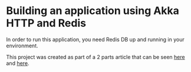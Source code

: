 Building an application using Akka HTTP and Redis
=========

In order to run this application, you need Redis DB up and running in your environment.

This project was created as part of a 2 parts article that can be seen [here](http://lucianomolinari.com/2016/06/07/building-a-service-using-akka-http-and-redis-part-1-of-2/) and [here](http://lucianomolinari.com/2016/06/07/building-a-service-using-akka-http-and-redis-part-2-of-2/).
